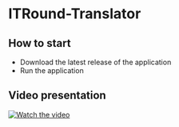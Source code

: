 # ITRound-Translator

## How to start
* Download the latest release of the application
* Run the application

## Video presentation
[![Watch the video](https://j.gifs.com/pZYyk2.gif)](https://youtu.be/fv_fNGrR5ME)
